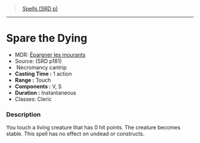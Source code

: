 ﻿---
!SpellItem
Family: SpellVO
Name: Spare the Dying
Type: Necromancy
Level: cantrip
CastingTime: 1 action
Range: Touch
Components: V, S
Duration: Instantaneous
Classes: Cleric
Source: (SRD p181)
AltName: '[Épargner les mourants](hd_spells_epargner_les_mourants.md)'
Id: spells_vo.md#spare-the-dying
ParentLink: spells_vo.md#spells-srd-p
ParentName: Spells (SRD p)
NameLevel: 1
Attributes:
  Name: Spare the Dying
  Markdown: >+
    # <!--Name-->Spare the Dying<!--/Name-->


    - MDR: <!--AltName-->[Épargner les mourants](hd_spells_epargner_les_mourants.md)<!--/AltName-->

    - Source: <!--Source-->(SRD p181)<!--/Source-->

    -  <!--Type-->Necromancy<!--/Type--> <!--Level-->cantrip<!--/Level-->

    - **Casting Time :** <!--CastingTime-->1 action<!--/CastingTime-->

    - **Range :** <!--Range-->Touch<!--/Range-->

    - **Components :** <!--Components-->V, S<!--/Components-->

    - **Duration :** <!--Duration-->Instantaneous<!--/Duration-->

    - Classes: <!--Classes-->Cleric<!--/Classes-->


    ### Description


    You touch a living creature that has 0 hit points. The creature becomes stable. This spell has no effect on undead or constructs.

  AltName: '[Épargner les mourants](hd_spells_epargner_les_mourants.md)'
  Source: (SRD p181)
  Type: Necromancy
  Level: cantrip
  CastingTime: 1 action
  Range: Touch
  Components: V, S
  Duration: Instantaneous
  Classes: Cleric
AttributesDictionary: >+
  Name: Spare the Dying

  Markdown: >+

    # <!--Name-->Spare the Dying<!--/Name-->





    - MDR: <!--AltName-->[Épargner les mourants](hd_spells_epargner_les_mourants.md)<!--/AltName-->



    - Source: <!--Source-->(SRD p181)<!--/Source-->



    -  <!--Type-->Necromancy<!--/Type--> <!--Level-->cantrip<!--/Level-->



    - **Casting Time :** <!--CastingTime-->1 action<!--/CastingTime-->



    - **Range :** <!--Range-->Touch<!--/Range-->



    - **Components :** <!--Components-->V, S<!--/Components-->



    - **Duration :** <!--Duration-->Instantaneous<!--/Duration-->



    - Classes: <!--Classes-->Cleric<!--/Classes-->





    ### Description





    You touch a living creature that has 0 hit points. The creature becomes stable. This spell has no effect on undead or constructs.



  AltName: '[Épargner les mourants](hd_spells_epargner_les_mourants.md)'

  Source: (SRD p181)

  Type: Necromancy

  Level: cantrip

  CastingTime: 1 action

  Range: Touch

  Components: V, S

  Duration: Instantaneous

  Classes: Cleric

---
> [Spells (SRD p)](srd_spells.md)

---

# Spare the Dying

- MDR: [Épargner les mourants](hd_spells_epargner_les_mourants.md)
- Source: (SRD p181)
-  Necromancy cantrip
- **Casting Time :** 1 action
- **Range :** Touch
- **Components :** V, S
- **Duration :** Instantaneous
- Classes: Cleric

### Description

You touch a living creature that has 0 hit points. The creature becomes stable. This spell has no effect on undead or constructs.

